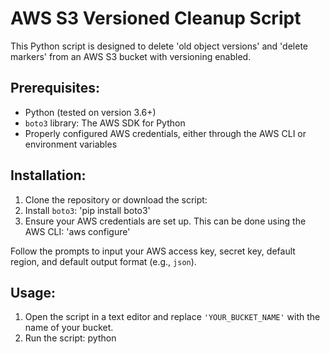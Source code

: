 # AWS S3 Versioned Cleanup Script

This Python script is designed to delete 'old object versions' and 'delete markers' from an AWS S3 bucket with versioning enabled. 

## Prerequisites:

- Python (tested on version 3.6+)
- `boto3` library: The AWS SDK for Python
- Properly configured AWS credentials, either through the AWS CLI or environment variables

## Installation:

1. Clone the repository or download the script:
2. Install `boto3`: 'pip install boto3'
3. Ensure your AWS credentials are set up. This can be done using the AWS CLI: 'aws configure'

Follow the prompts to input your AWS access key, secret key, default region, and default output format (e.g., `json`).

## Usage:

1. Open the script in a text editor and replace `'YOUR_BUCKET_NAME'` with the name of your bucket.
2. Run the script: python  


